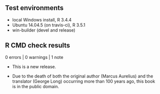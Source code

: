 ## Test environments
* local Windows install, R 3.4.4
* Ubuntu 14.04.5 (on travis-ci), R 3.5.1
* win-builder (devel and release)

## R CMD check results

0 errors | 0 warnings | 1 note

* This is a new release.


* Due to the death of both the original author (Marcus Aurelius) and the translator (George Long) occurring more than 100 years ago, this book is in the public domain. 
